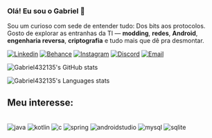 ### Olá! Eu sou o Gabriel 👋

Sou um curioso com sede de entender tudo: Dos bits aos protocolos.  
Gosto de explorar as entranhas da TI — **modding**, **redes**, **Android**, **engenharia reversa**, **criptografia** e tudo mais que dê pra desmontar.


[![Linkedin](https://img.shields.io/badge/LinkedIn-0077B5?style=for-the-badge&logo=linkedin&logoColor=white)](https://www.linkedin.com/in/gabriel-alves-7b519225b/)
[![Behance](https://img.shields.io/badge/Behance-0054F7?style=for-the-badge&logo=behance&logoColor=white)](https://www.behance.net/gabrielalves16)
[![Instagram](https://img.shields.io/badge/Instagram-E4405F?style=for-the-badge&logo=instagram&logoColor=white)](https://www.instagram.com/gabriel432135/)
[![Discord](https://img.shields.io/badge/Discord-7289DA?style=for-the-badge&logo=discord&logoColor=white)](https://discord.com/users/gabriel432135)
[![Email](https://img.shields.io/badge/Microsoft_Outlook-0078D4?style=for-the-badge&logo=microsoft-outlook&logoColor=white)](mailto:gabriel432135@hotmail.com)

![Gabriel432135's GitHub stats](https://github-readme-stats.vercel.app/api?username=gabriel432135&show_icons=true&theme=transparent&rank_icon=github)

![Gabriel432135's Languages stats](https://github-readme-stats.vercel.app/api/top-langs/?username=gabriel432135&theme=transparent&layout=compact)

## Meu interesse:
<div style="display: inline_block"> <br/>
    <img align ="center" alt="java" src="https://img.shields.io/badge/Java-ED8B00?style=for-the-badge&logo=openjdk&logoColor=white" />
    <img align ="center" alt="kotlin" src="https://img.shields.io/badge/Kotlin-7F52FF?style=for-the-badge&logo=Kotlin&logoColor=white" />
    <img align ="center" alt="c" src="https://img.shields.io/badge/C-00599C?style=for-the-badge&logo=c&logoColor=white" />
    <img align ="center" alt="spring" src="https://img.shields.io/badge/Spring-6DB33F?style=for-the-badge&logo=spring&logoColor=white" />
    <img align ="center" alt="androidstudio" src="https://img.shields.io/badge/Android_Studio-3DDC84?style=for-the-badge&logo=android-studio&logoColor=white" />    
    <img align ="center" alt="mysql" src="https://img.shields.io/badge/MySQL-00000F?style=for-the-badge&logo=mysql&logoColor=white" />
    <img align ="center" alt="sqlite" src="https://img.shields.io/badge/SQLite-07405E?style=for-the-badge&logo=sqlite&logoColor=whit" />
            
</div>

